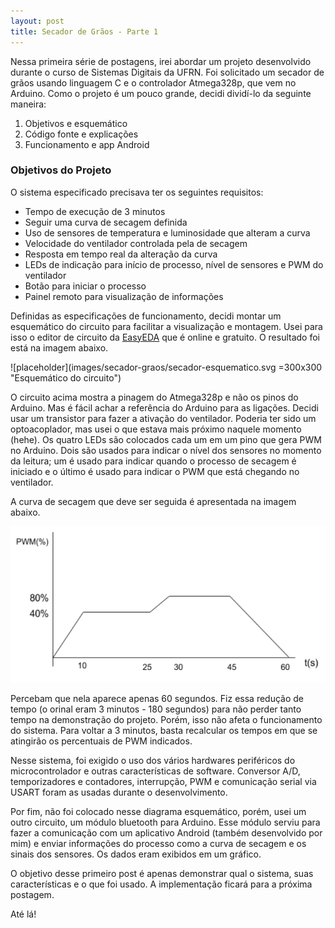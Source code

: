```yaml
---
layout: post
title: Secador de Grãos - Parte 1
---
```


Nessa primeira série de postagens, irei abordar um projeto desenvolvido durante o curso
de Sistemas Digitais da UFRN. Foi solicitado um secador de grãos usando linguagem C e o
controlador Atmega328p, que vem no Arduino. 
Como o projeto é um pouco grande, decidi dividí-lo da seguinte maneira:
1. Objetivos e esquemático
2. Código fonte e explicações
3. Funcionamento e app Android <!--more-->

### Objetivos do Projeto

O sistema especificado precisava ter os seguintes requisitos:

* Tempo de execução de 3 minutos
* Seguir uma curva de secagem definida
* Uso de sensores de temperatura e luminosidade que alteram a curva
* Velocidade do ventilador controlada pela de secagem
* Resposta em tempo real da alteração da curva
* LEDs de indicação para início de processo, nível de sensores e PWM do ventilador
* Botão para iniciar o processo
* Painel remoto para visualização de informações


Definidas as especificações de funcionamento, decidi montar um esquemático do circuito para facilitar a visualização e montagem. Usei para isso o editor de circuito da [EasyEDA](www.easyeda.com) que é online e gratuito. O resultado foi está na imagem abaixo.


![placeholder](images/secador-graos/secador-esquematico.svg =300x300 "Esquemático do circuito")

O circuito acima mostra a pinagem do Atmega328p e não os pinos do Arduino. Mas é fácil achar a referência do Arduino para as ligações.
Decidi usar um transistor para fazer a ativação do ventilador. Poderia ter sido um optoacoplador, mas usei o que estava mais próximo naquele momento (hehe).
Os quatro LEDs são colocados cada um em um pino que gera PWM no Arduino. Dois são usados para indicar o nível dos sensores no momento da leitura; um é usado para indicar quando o processo de secagem é iniciado e o último é usado para indicar o PWM que está chegando no ventilador.

A curva de secagem que deve ser seguida é apresentada na imagem abaixo.

![placeholder](images/secador-graos/curva-secagem.png "Curva de secagem")

Percebam que nela aparece apenas 60 segundos. Fiz essa redução de tempo (o orinal eram 3 minutos - 180 segundos) para não perder tanto tempo na demonstração do projeto. Porém, isso não afeta o funcionamento do sistema. Para voltar a 3 minutos, basta recalcular os tempos em que se atingirão os percentuais de PWM indicados.

Nesse sistema, foi exigido o uso dos vários hardwares periféricos do microcontrolador e outras características de software. Conversor A/D, temporizadores e contadores, interrupção, PWM e comunicação serial via USART foram as usadas durante o desenvolvimento. 

Por fim, não foi colocado nesse diagrama esquemático, porém, usei um outro circuito, um módulo bluetooth para Arduino. Esse módulo serviu para fazer a comunicação com um aplicativo Android (também desenvolvido por mim) e enviar informações do processo como a curva de secagem e os sinais dos sensores. Os dados eram exibidos em um gráfico.

O objetivo desse primeiro post é apenas demonstrar qual o sistema, suas características e o que foi usado. A implementação ficará para a próxima postagem. 

Até lá! 
